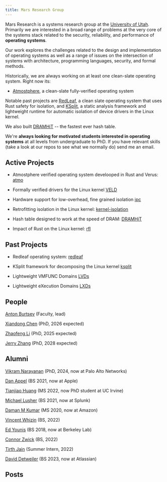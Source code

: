 ```yaml
---
title: Mars Research Group
---
```


Mars Research is a systems research group at the [University of
Utah](https://www.utah.edu). Primarily we are interested in a broad range of
problems at the very core of the systems stack related to the security,
reliability, and performance of **operating systems**. 

Our work explores the challenges related to the design and implementation of
operating systems as well as a range of issues on the intersection of systems
with architecture, programming languages, security, and formal methods.

Historically, we are always working on at least one clean-slate operating
system. Right now its:

- [Atmostphere](./atmo), a clean-slate fully-verified operating system

Notable past projects are [RedLeaf](./redleaf), a clean slate operating system
that uses Rust safety for isolation, and [KSplit](./ksplit), a static analysis
framework and lightweight runtime for automatic isolation of device drivers in
the Linux kernel. 

We also built [DRAMHiT](./dramhit) -- the fastest ever hash table.  

We're **always looking for motivated students interested in operating systems**
at all levels from undergraduate to PhD. If you have relevant skills (take a
look at our repos to see what we normally do) send me an email.

## Active Projects 

- Atmostphere verified operating system develooped in Rust and Verus:
  [atmo](./atmo)

- Formally verified drivers for the Linux kernel [VELD](./veld)

- Hardware support for low-overhead, fine grained isolation [ipc](./ipc)

- Retrofitting isolation in the Linux kernel:
  [kernel-isolation](./kernel-isolation)

- Hash table designed to work at the speed of DRAM: [DRAMHiT](./dramhit)

- Impact of Rust on the Linux kernel: [rfl](./rfl)

## Past Projects 

- Redleaf operating system: [redleaf](./redleaf)

- KSplit framework for decomposing the Linux kernel [ksplit](./ksplit)

- Lightweight VMFUNC Domains [LVDs](./lvds)

- Lightweight eXecution Domains [LXDs](./lxds)

## People

[Anton Burtsev](https://mars-research.github.io/aburtsev/) (Faculty, lead)

[Xiandong Chen](https://github.com/FeizaiYiHao) (PhD, 2026 expected)

[Zhaofeng Li](https://zhaofeng.li) (PhD, 2025 expected)

[Jerry Zhang](https://jerryidk.github.io/) (PhD, 2028 expected)

## Alumni


[Vikram Narayanan](https://arkivm.github.io) (PhD, 2024, now at Palo Alto Networks)

[Dan Appel](https://github.com/Danappelxx) (BS 2021, now at Apple)

[Tianjiao Huang](https://github.com/tjhu) (MS 2022, now PhD student at UC Irvine)

[Michael Lusher](https://github.com/1aguna) (BS 2021, now at Splunk)

[Daman M Kumar](https://github.com/damanmkumar) (MS 2020, now at Amazon)

[Vincent Whizin](https://github.com/vwheezy22) (BS, 2022)

[Ed Younis](https://github.com/edyounis) (BS 2018, now at Berkeley Lab)

[Connor Zwick](https://github.com/czoop) (BS, 2022)

[Tirth Jain](https://hedonhermdev.github.io/) (Summer Intern, 2022)

[David Detweiler](https://github.com/daviddetweiler) (BS 2023, now at Atlassian)

## Posts

